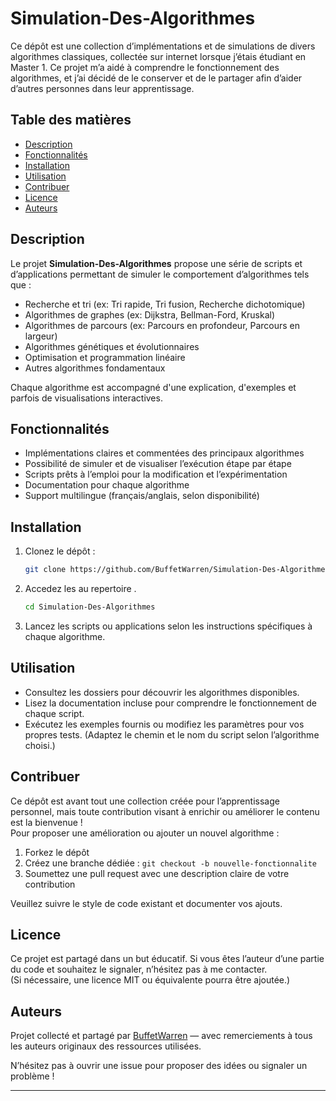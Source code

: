 # Simulation-Des-Algorithmes

Ce dépôt est une collection d’implémentations et de simulations de divers algorithmes classiques, collectée sur internet lorsque j’étais étudiant en Master 1.
Ce projet m’a aidé à comprendre le fonctionnement des algorithmes, et j’ai décidé de le conserver et de le partager afin d’aider d’autres personnes dans leur apprentissage.

## Table des matières

- [Description](#description)
- [Fonctionnalités](#fonctionnalités)
- [Installation](#installation)
- [Utilisation](#utilisation)
- [Contribuer](#contribuer)
- [Licence](#licence)
- [Auteurs](#auteurs)

## Description

Le projet **Simulation-Des-Algorithmes** propose une série de scripts et d’applications permettant de simuler le comportement d’algorithmes tels que :
- Recherche et tri (ex: Tri rapide, Tri fusion, Recherche dichotomique)
- Algorithmes de graphes (ex: Dijkstra, Bellman-Ford, Kruskal)
- Algorithmes de parcours (ex: Parcours en profondeur, Parcours en largeur)
- Algorithmes génétiques et évolutionnaires
- Optimisation et programmation linéaire
- Autres algorithmes fondamentaux

Chaque algorithme est accompagné d'une explication, d'exemples et parfois de visualisations interactives.

## Fonctionnalités

- Implémentations claires et commentées des principaux algorithmes
- Possibilité de simuler et de visualiser l’exécution étape par étape
- Scripts prêts à l’emploi pour la modification et l’expérimentation
- Documentation pour chaque algorithme
- Support multilingue (français/anglais, selon disponibilité)

## Installation

1. Clonez le dépôt :
   ```bash
   git clone https://github.com/BuffetWarren/Simulation-Des-Algorithmes.git
   ```
2. Accedez les au repertoire .
   ```bash
   cd Simulation-Des-Algorithmes
   ```
3. Lancez les scripts ou applications selon les instructions spécifiques à chaque algorithme.

## Utilisation

- Consultez les dossiers pour découvrir les algorithmes disponibles.
- Lisez la documentation incluse pour comprendre le fonctionnement de chaque script.
- Exécutez les exemples fournis ou modifiez les paramètres pour vos propres tests.
  (Adaptez le chemin et le nom du script selon l’algorithme choisi.)

## Contribuer

Ce dépôt est avant tout une collection créée pour l’apprentissage personnel, mais toute contribution visant à enrichir ou améliorer le contenu est la bienvenue !  
Pour proposer une amélioration ou ajouter un nouvel algorithme :
1. Forkez le dépôt
2. Créez une branche dédiée : `git checkout -b nouvelle-fonctionnalite`
3. Soumettez une pull request avec une description claire de votre contribution

Veuillez suivre le style de code existant et documenter vos ajouts.

## Licence

Ce projet est partagé dans un but éducatif. Si vous êtes l’auteur d’une partie du code et souhaitez le signaler, n’hésitez pas à me contacter.  
(Si nécessaire, une licence MIT ou équivalente pourra être ajoutée.)

## Auteurs

Projet collecté et partagé par [BuffetWarren](https://github.com/BuffetWarren) — avec remerciements à tous les auteurs originaux des ressources utilisées.

N’hésitez pas à ouvrir une issue pour proposer des idées ou signaler un problème !

---
